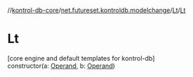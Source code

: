 //[kontrol-db-core](../../../index.md)/[net.futureset.kontroldb.modelchange](../index.md)/[Lt](index.md)/[Lt](-lt.md)

# Lt

[core engine and default templates for kontrol-db]\
constructor(a: [Operand](../-operand/index.md), b: [Operand](../-operand/index.md))
